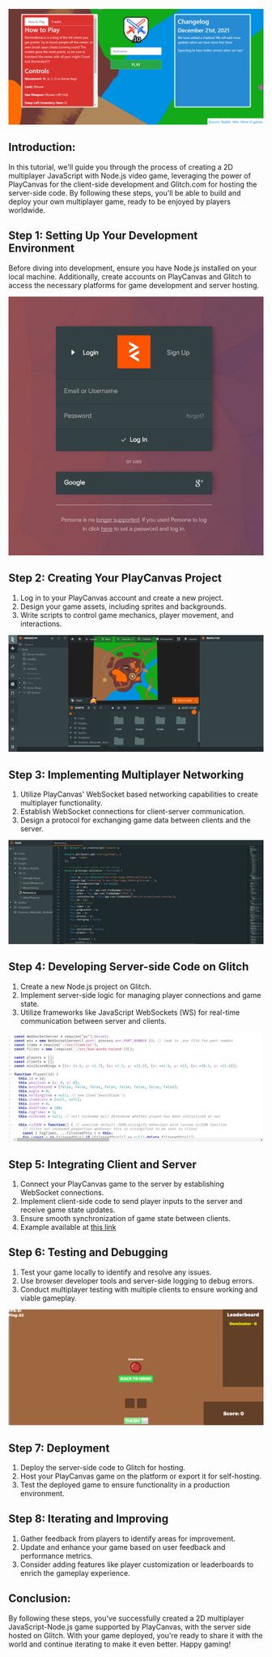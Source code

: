 ![](https://github.com/NeatPatel/multiplayer-game/blob/main/images/game_main_menu.png?raw=true)

## Introduction:
In this tutorial, we'll guide you through the process of creating a 2D multiplayer JavaScript with Node.js video game, leveraging the power of PlayCanvas for the client-side development and Glitch.com for hosting the server-side code. By following these steps, you'll be able to build and deploy your own multiplayer game, ready to be enjoyed by players worldwide.

## Step 1: Setting Up Your Development Environment
Before diving into development, ensure you have Node.js installed on your local machine. Additionally, create accounts on PlayCanvas and Glitch to access the necessary platforms for game development and server hosting.

![](https://github.com/NeatPatel/multiplayer-game/blob/main/images/playcanvas_login.png?raw=true)

## Step 2: Creating Your PlayCanvas Project
1. Log in to your PlayCanvas account and create a new project.
2. Design your game assets, including sprites and backgrounds.
3. Write scripts to control game mechanics, player movement, and interactions.

![](https://github.com/NeatPatel/multiplayer-game/blob/main/images/editor_step_two.png?raw=true)

## Step 3: Implementing Multiplayer Networking
1. Utilize PlayCanvas' WebSocket based networking capabilities to create multiplayer functionality.
2. Establish WebSocket connections for client-server communication.
3. Design a protocol for exchanging game data between clients and the server.

![](https://github.com/NeatPatel/multiplayer-game/blob/main/images/network_js_code_image.png?raw=true)

## Step 4: Developing Server-side Code on Glitch
1. Create a new Node.js project on Glitch.
2. Implement server-side logic for managing player connections and game state.
3. Utilize frameworks like JavaScript WebSockets (WS) for real-time communication between server and clients.

![](https://github.com/NeatPatel/multiplayer-game/blob/main/images/glitch_com_image.png?raw=true)

## Step 5: Integrating Client and Server
1. Connect your PlayCanvas game to the server by establishing WebSocket connections.
2. Implement client-side code to send player inputs to the server and receive game state updates.
3. Ensure smooth synchronization of game state between clients.
4. Example available at [this link](https://playcanvas.com/editor/project/763703)

## Step 6: Testing and Debugging
1. Test your game locally to identify and resolve any issues.
2. Use browser developer tools and server-side logging to debug errors.
3. Conduct multiplayer testing with multiple clients to ensure working and viable gameplay.

![](https://github.com/NeatPatel/multiplayer-game/blob/main/images/testing_game.png?raw=true)

## Step 7: Deployment
1. Deploy the server-side code to Glitch for hosting.
2. Host your PlayCanvas game on the platform or export it for self-hosting.
3. Test the deployed game to ensure functionality in a production environment.

## Step 8: Iterating and Improving
1. Gather feedback from players to identify areas for improvement.
2. Update and enhance your game based on user feedback and performance metrics.
3. Consider adding features like player customization or leaderboards to enrich the gameplay experience.

## Conclusion:
By following these steps, you've successfully created a 2D multiplayer JavaScript-Node.js game supported by PlayCanvas, with the server side hosted on Glitch. With your game deployed, you're ready to share it with the world and continue iterating to make it even better. Happy gaming!
